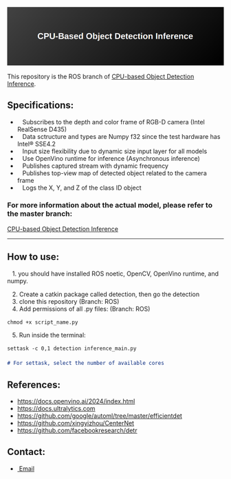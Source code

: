 <div align="center">
    <img src="images/Header.png" alt="Example Image" width="800">
</div>

This repository is the ROS branch of [CPU-based Object Detection Inference](https://github.com/arshemii/detection_on_cpu).



## Specifications:
- &nbsp;&nbsp; Subscribes to the depth and color frame of RGB-D camera (Intel RealSense D435)
- &nbsp;&nbsp; Data sctructure and types are Numpy f32 since the test hardware has Intel® SSE4.2
- &nbsp;&nbsp; Input size flexibility due to dynamic size input layer for all models
- &nbsp;&nbsp; Use OpenVino runtime for inference (Asynchronous inference)
- &nbsp;&nbsp; Publishes captured stream with dynamic frequency
- &nbsp;&nbsp; Publishes top-view map of detected object related to the camera frame
- &nbsp;&nbsp; Logs the X, Y, and Z of the class ID object

### For more information about the actual model, please refer to the master branch:
[CPU-based Object Detection Inference](https://github.com/arshemii/detection_on_cpu)

----------------------------------------------------------------
## How to use:
&nbsp;&nbsp; 1. you should have installed ROS noetic, OpenCV, OpenVino runtime, and numpy. <br>

&nbsp;&nbsp; 2. Create a catkin package called detection, then go the detection <br>
&nbsp;&nbsp; 3. clone this repository (Branch: ROS) <br>
&nbsp;&nbsp; 4. Add permissions of all .py files: (Branch: ROS) <br>
```markdown
chmod +x script_name.py
```
&nbsp;&nbsp; 5. Run inside the terminal:
```markdown
settask -c 0,1 detection inference_main.py

# For settask, select the number of available cores

```

## References:
- https://docs.openvino.ai/2024/index.html
- https://docs.ultralytics.com
- https://github.com/google/automl/tree/master/efficientdet
- https://github.com/xingyizhou/CenterNet
- https://github.com/facebookresearch/detr

## Contact:
- [&nbsp;Email](arshemii1373@gmail.com)
